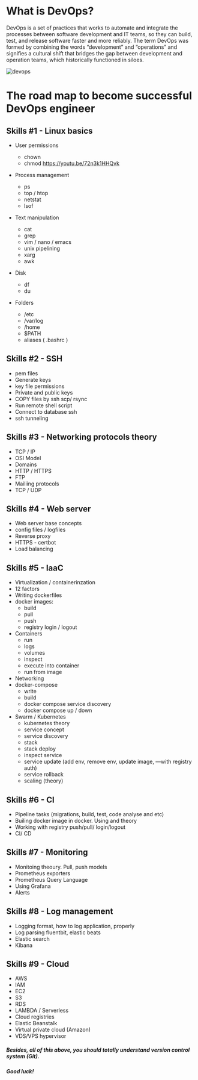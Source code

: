 # What is DevOps?

DevOps is a set of practices that works to automate and 
integrate the processes between software development and IT 
teams, so they can build, test, and release software faster 
and more reliably. The term DevOps was formed by combining the
 words “development” and “operations” and signifies a cultural 
 shift that bridges the gap between development and operation 
 teams, which historically functioned in siloes.
 
![devops](devops.png)


# The road map to become successful DevOps engineer

## Skills #1 - Linux basics

- User permissions
    - chown
    - chmod
    https://youtu.be/72n3k1HHQvk
    
- Process management
    - ps
    - top / htop
    - netstat
    - lsof
- Text manipulation
    - cat
    - grep
    - vim / nano / emacs
    - unix pipelining 
    - xarg
    - awk
- Disk
    - df
    - du
- Folders
    - /etc
    - /var/log
    - /home
    - $PATH
    - aliases ( .bashrc )
    
## Skills #2 - SSH

- pem files 
- Generate keys 
- key file permissions 
- Private and public keys 
- COPY files by ssh scp/ rsync
- Run remote shell script 
- Connect to database ssh 
- ssh tunneling

## Skills #3 - Networking protocols theory

- TCP / IP
- OSI Model
- Domains 
- HTTP / HTTPS 
- FTP
- Mailiing protocols
- TCP / UDP

## Skills #4 - Web server

- Web server base concepts 
- config files / logfiles
- Reverse proxy 
- HTTPS - certbot 
- Load balancing

## Skills #5 - IaaC

- Virtualization / containerinzation 
- 12 factors 
- Writing dockerfiles 
- docker images: 
    - build 
    - pull 
    - push
    - registry login / logout 
- Containers 
    - run 
    - logs 
    - volumes 
    - inspect 
    - execute into container 
    - run from image 
- Networking
- docker-compose 
    - write 
    - build 
    - docker compose service discovery 
    - docker compose up / down 
- Swarm / Kubernetes 
    - kubernetes theory 
    - service concept
    - service discovery
    - stack 
    - stack deploy 
    - inspect service 
    - service update (add env, remove env, update image, —with registry auth) 
    - service rollback 
    - scaling (theory)

## Skills #6 - CI

- Pipeline tasks (migrations, build, test, code analyse and etc) 
- Builing docker image in docker. Using and theory 
- Working with registry push/pull/ login/logout 
- CI/ CD

## Skills #7 - Monitoring

- Monitoing theoury. Pull, push  models 
- Prometheus exporters 
- Prometheus Query Language 
- Using Grafana 
- Alerts

## Skills #8 - Log management

- Logging format, how to log application, properly 
- Log parsing fluentbit, elastic beats 
- Elastic search 
- Kibana

## Skills #9 - Cloud

- AWS
- IAM 
- EC2
- S3 
- RDS 
- LAMBDA / Serverless 
- Cloud registries 
- Elastic Beanstalk 
- Virtual private cloud (Amazon)
- VDS/VPS hypervisor


##### Besides, all of this above, you should totally understand version control system (Git).


##### Good luck!
